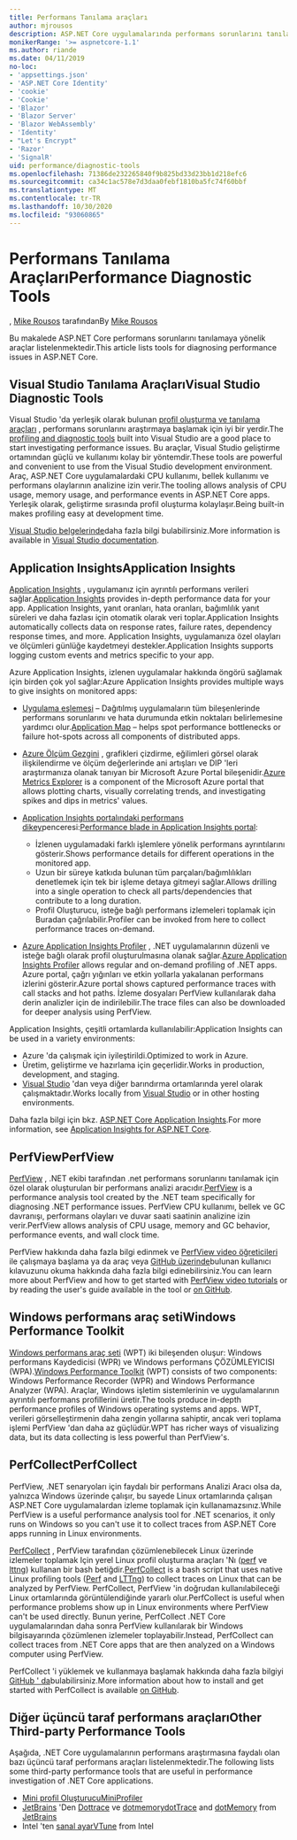 ```yaml
---
title: Performans Tanılama araçları
author: mjrousos
description: ASP.NET Core uygulamalarında performans sorunlarını tanılamaya yönelik faydalı araçlar.
monikerRange: '>= aspnetcore-1.1'
ms.author: riande
ms.date: 04/11/2019
no-loc:
- 'appsettings.json'
- 'ASP.NET Core Identity'
- 'cookie'
- 'Cookie'
- 'Blazor'
- 'Blazor Server'
- 'Blazor WebAssembly'
- 'Identity'
- "Let's Encrypt"
- 'Razor'
- 'SignalR'
uid: performance/diagnostic-tools
ms.openlocfilehash: 71386de232265840f9b825bd33d23bb1d218efc6
ms.sourcegitcommit: ca34c1ac578e7d3daa0febf1810ba5fc74f60bbf
ms.translationtype: MT
ms.contentlocale: tr-TR
ms.lasthandoff: 10/30/2020
ms.locfileid: "93060865"
---
```

# <a name="performance-diagnostic-tools"></a><span data-ttu-id="db94c-103">Performans Tanılama Araçları</span><span class="sxs-lookup"><span data-stu-id="db94c-103">Performance Diagnostic Tools</span></span>

<span data-ttu-id="db94c-104">, [Mike Rousos](https://github.com/mjrousos) tarafından</span><span class="sxs-lookup"><span data-stu-id="db94c-104">By [Mike Rousos](https://github.com/mjrousos)</span></span>

<span data-ttu-id="db94c-105">Bu makalede ASP.NET Core performans sorunlarını tanılamaya yönelik araçlar listelenmektedir.</span><span class="sxs-lookup"><span data-stu-id="db94c-105">This article lists tools for diagnosing performance issues in ASP.NET Core.</span></span>

## <a name="visual-studio-diagnostic-tools"></a><span data-ttu-id="db94c-106">Visual Studio Tanılama Araçları</span><span class="sxs-lookup"><span data-stu-id="db94c-106">Visual Studio Diagnostic Tools</span></span>

<span data-ttu-id="db94c-107">Visual Studio 'da yerleşik olarak bulunan [profil oluşturma ve tanılama araçları](/visualstudio/profiling) , performans sorunlarını araştırmaya başlamak için iyi bir yerdir.</span><span class="sxs-lookup"><span data-stu-id="db94c-107">The [profiling and diagnostic tools](/visualstudio/profiling) built into Visual Studio are a good place to start investigating performance issues.</span></span> <span data-ttu-id="db94c-108">Bu araçlar, Visual Studio geliştirme ortamından güçlü ve kullanımı kolay bir yöntemdir.</span><span class="sxs-lookup"><span data-stu-id="db94c-108">These tools are powerful and convenient to use from the Visual Studio development environment.</span></span> <span data-ttu-id="db94c-109">Araç, ASP.NET Core uygulamalardaki CPU kullanımı, bellek kullanımı ve performans olaylarının analizine izin verir.</span><span class="sxs-lookup"><span data-stu-id="db94c-109">The tooling allows analysis of CPU usage, memory usage, and performance events in ASP.NET Core apps.</span></span> <span data-ttu-id="db94c-110">Yerleşik olarak, geliştirme sırasında profil oluşturma kolaylaşır.</span><span class="sxs-lookup"><span data-stu-id="db94c-110">Being built-in makes profiling easy at development time.</span></span>

<span data-ttu-id="db94c-111">[Visual Studio belgelerinde](/visualstudio/profiling/profiling-overview)daha fazla bilgi bulabilirsiniz.</span><span class="sxs-lookup"><span data-stu-id="db94c-111">More information is available in [Visual Studio documentation](/visualstudio/profiling/profiling-overview).</span></span>

## <a name="application-insights"></a><span data-ttu-id="db94c-112">Application Insights</span><span class="sxs-lookup"><span data-stu-id="db94c-112">Application Insights</span></span>

<span data-ttu-id="db94c-113">[Application Insights](/azure/application-insights/app-insights-overview) , uygulamanız için ayrıntılı performans verileri sağlar.</span><span class="sxs-lookup"><span data-stu-id="db94c-113">[Application Insights](/azure/application-insights/app-insights-overview) provides in-depth performance data for your app.</span></span> <span data-ttu-id="db94c-114">Application Insights, yanıt oranları, hata oranları, bağımlılık yanıt süreleri ve daha fazlası için otomatik olarak veri toplar.</span><span class="sxs-lookup"><span data-stu-id="db94c-114">Application Insights automatically collects data on response rates, failure rates, dependency response times, and more.</span></span> <span data-ttu-id="db94c-115">Application Insights, uygulamanıza özel olayları ve ölçümleri günlüğe kaydetmeyi destekler.</span><span class="sxs-lookup"><span data-stu-id="db94c-115">Application Insights supports logging custom events and metrics specific to your app.</span></span>

<span data-ttu-id="db94c-116">Azure Application Insights, izlenen uygulamalar hakkında öngörü sağlamak için birden çok yol sağlar:</span><span class="sxs-lookup"><span data-stu-id="db94c-116">Azure Application Insights provides multiple ways to give insights on monitored apps:</span></span>

- <span data-ttu-id="db94c-117">[Uygulama eşlemesi](/azure/application-insights/app-insights-app-map) – Dağıtılmış uygulamaların tüm bileşenlerinde performans sorunlarını ve hata durumunda etkin noktaları belirlemesine yardımcı olur.</span><span class="sxs-lookup"><span data-stu-id="db94c-117">[Application Map](/azure/application-insights/app-insights-app-map) – helps spot performance bottlenecks or failure hot-spots across all components of distributed apps.</span></span>
- <span data-ttu-id="db94c-118">[Azure Ölçüm Gezgini](/azure/azure-monitor/platform/metrics-getting-started) , grafikleri çizdirme, eğilimleri görsel olarak ilişkilendirme ve ölçüm değerlerinde ani artışları ve DIP 'leri araştırmanıza olanak tanıyan bir Microsoft Azure Portal bileşenidir.</span><span class="sxs-lookup"><span data-stu-id="db94c-118">[Azure Metrics Explorer](/azure/azure-monitor/platform/metrics-getting-started) is a component of the Microsoft Azure portal that allows plotting charts, visually correlating trends, and investigating spikes and dips in metrics' values.</span></span>
- <span data-ttu-id="db94c-119">[Application Insights portalındaki performans dikey](/azure/application-insights/app-insights-tutorial-performance)penceresi:</span><span class="sxs-lookup"><span data-stu-id="db94c-119">[Performance blade in Application Insights portal](/azure/application-insights/app-insights-tutorial-performance):</span></span>

  - <span data-ttu-id="db94c-120">İzlenen uygulamadaki farklı işlemlere yönelik performans ayrıntılarını gösterir.</span><span class="sxs-lookup"><span data-stu-id="db94c-120">Shows performance details for different operations in the monitored app.</span></span>
  - <span data-ttu-id="db94c-121">Uzun bir süreye katkıda bulunan tüm parçaları/bağımlılıkları denetlemek için tek bir işleme detaya gitmeyi sağlar.</span><span class="sxs-lookup"><span data-stu-id="db94c-121">Allows drilling into a single operation to check all parts/dependencies that contribute to a long duration.</span></span>
  - <span data-ttu-id="db94c-122">Profil Oluşturucu, isteğe bağlı performans izlemeleri toplamak için Buradan çağrılabilir.</span><span class="sxs-lookup"><span data-stu-id="db94c-122">Profiler can be invoked from here to collect performance traces on-demand.</span></span>

- <span data-ttu-id="db94c-123">[Azure Application Insights Profiler](/azure/azure-monitor/app/profiler) , .NET uygulamalarının düzenli ve isteğe bağlı olarak profil oluşturulmasına olanak sağlar.</span><span class="sxs-lookup"><span data-stu-id="db94c-123">[Azure Application Insights Profiler](/azure/azure-monitor/app/profiler) allows regular and on-demand profiling of .NET apps.</span></span>  <span data-ttu-id="db94c-124">Azure portal, çağrı yığınları ve etkin yollarla yakalanan performans izlerini gösterir.</span><span class="sxs-lookup"><span data-stu-id="db94c-124">Azure portal shows captured performance traces with call stacks and hot paths.</span></span> <span data-ttu-id="db94c-125">İzleme dosyaları PerfView kullanılarak daha derin analizler için de indirilebilir.</span><span class="sxs-lookup"><span data-stu-id="db94c-125">The trace files can also be downloaded for deeper analysis using PerfView.</span></span>

<span data-ttu-id="db94c-126">Application Insights, çeşitli ortamlarda kullanılabilir:</span><span class="sxs-lookup"><span data-stu-id="db94c-126">Application Insights can be used in a variety environments:</span></span>

- <span data-ttu-id="db94c-127">Azure 'da çalışmak için iyileştirildi.</span><span class="sxs-lookup"><span data-stu-id="db94c-127">Optimized to work in Azure.</span></span>
- <span data-ttu-id="db94c-128">Üretim, geliştirme ve hazırlama için geçerlidir.</span><span class="sxs-lookup"><span data-stu-id="db94c-128">Works in production, development, and staging.</span></span>
- <span data-ttu-id="db94c-129">[Visual Studio](/azure/application-insights/app-insights-visual-studio) 'dan veya diğer barındırma ortamlarında yerel olarak çalışmaktadır.</span><span class="sxs-lookup"><span data-stu-id="db94c-129">Works locally from [Visual Studio](/azure/application-insights/app-insights-visual-studio) or in other hosting environments.</span></span>

<span data-ttu-id="db94c-130">Daha fazla bilgi için bkz. [ASP.NET Core Application Insights](/azure/application-insights/app-insights-asp-net-core).</span><span class="sxs-lookup"><span data-stu-id="db94c-130">For more information, see [Application Insights for ASP.NET Core](/azure/application-insights/app-insights-asp-net-core).</span></span>

## <a name="perfview"></a><span data-ttu-id="db94c-131">PerfView</span><span class="sxs-lookup"><span data-stu-id="db94c-131">PerfView</span></span>

<span data-ttu-id="db94c-132">[PerfView](https://github.com/Microsoft/perfview) , .NET ekibi tarafından .net performans sorunlarını tanılamak için özel olarak oluşturulan bir performans analizi aracıdır.</span><span class="sxs-lookup"><span data-stu-id="db94c-132">[PerfView](https://github.com/Microsoft/perfview) is a performance analysis tool created by the .NET team specifically for diagnosing .NET performance issues.</span></span> <span data-ttu-id="db94c-133">PerfView CPU kullanımı, bellek ve GC davranışı, performans olayları ve duvar saati saatinin analizine izin verir.</span><span class="sxs-lookup"><span data-stu-id="db94c-133">PerfView allows analysis of CPU usage, memory and GC behavior, performance events, and wall clock time.</span></span>

<span data-ttu-id="db94c-134">PerfView hakkında daha fazla bilgi edinmek ve [PerfView video öğreticileri](https://channel9.msdn.com/Series/PerfView-Tutorial) ile çalışmaya başlama ya da araç veya [GitHub üzerinde](https://github.com/Microsoft/perfview)bulunan kullanıcı kılavuzunu okuma hakkında daha fazla bilgi edinebilirsiniz.</span><span class="sxs-lookup"><span data-stu-id="db94c-134">You can learn more about PerfView and how to get started with [PerfView video tutorials](https://channel9.msdn.com/Series/PerfView-Tutorial) or by reading the user's guide available in the tool or [on GitHub](https://github.com/Microsoft/perfview).</span></span>

## <a name="windows-performance-toolkit"></a><span data-ttu-id="db94c-135">Windows performans araç seti</span><span class="sxs-lookup"><span data-stu-id="db94c-135">Windows Performance Toolkit</span></span>

<span data-ttu-id="db94c-136">[Windows performans araç seti](/windows-hardware/test/wpt/) (WPT) iki bileşenden oluşur: Windows performans Kaydedicisi (WPR) ve Windows performans ÇÖZÜMLEYICISI (WPA).</span><span class="sxs-lookup"><span data-stu-id="db94c-136">[Windows Performance Toolkit](/windows-hardware/test/wpt/) (WPT) consists of two components: Windows Performance Recorder (WPR) and Windows Performance Analyzer (WPA).</span></span> <span data-ttu-id="db94c-137">Araçlar, Windows işletim sistemlerinin ve uygulamalarının ayrıntılı performans profillerini üretir.</span><span class="sxs-lookup"><span data-stu-id="db94c-137">The tools produce in-depth performance profiles of Windows operating systems and apps.</span></span> <span data-ttu-id="db94c-138">WPT, verileri görselleştirmenin daha zengin yollarına sahiptir, ancak veri toplama işlemi PerfView 'dan daha az güçlüdür.</span><span class="sxs-lookup"><span data-stu-id="db94c-138">WPT has richer ways of visualizing data, but its data collecting is less powerful than PerfView's.</span></span>

## <a name="perfcollect"></a><span data-ttu-id="db94c-139">PerfCollect</span><span class="sxs-lookup"><span data-stu-id="db94c-139">PerfCollect</span></span>

<span data-ttu-id="db94c-140">PerfView, .NET senaryoları için faydalı bir performans Analizi Aracı olsa da, yalnızca Windows üzerinde çalışır, bu sayede Linux ortamlarında çalışan ASP.NET Core uygulamalardan izleme toplamak için kullanamazsınız.</span><span class="sxs-lookup"><span data-stu-id="db94c-140">While PerfView is a useful performance analysis tool for .NET scenarios, it only runs on Windows so you can't use it to collect traces from ASP.NET Core apps running in Linux environments.</span></span>

<span data-ttu-id="db94c-141">[PerfCollect](https://github.com/dotnet/coreclr/blob/master/Documentation/project-docs/linux-performance-tracing.md) , PerfView tarafından çözümlenebilecek Linux üzerinde izlemeler toplamak Için yerel Linux profil oluşturma araçları 'Nı ([perf](https://perf.wiki.kernel.org/index.php/Main_Page) ve [lttng](https://lttng.org/)) kullanan bir bash betiğdir.</span><span class="sxs-lookup"><span data-stu-id="db94c-141">[PerfCollect](https://github.com/dotnet/coreclr/blob/master/Documentation/project-docs/linux-performance-tracing.md) is a bash script that uses native Linux profiling tools ([Perf](https://perf.wiki.kernel.org/index.php/Main_Page) and [LTTng](https://lttng.org/)) to collect traces on Linux that can be analyzed by PerfView.</span></span> <span data-ttu-id="db94c-142">PerfCollect, PerfView 'in doğrudan kullanılabileceği Linux ortamlarında görüntülendiğinde yararlı olur.</span><span class="sxs-lookup"><span data-stu-id="db94c-142">PerfCollect is useful when performance problems show up in Linux environments where PerfView can't be used directly.</span></span> <span data-ttu-id="db94c-143">Bunun yerine, PerfCollect .NET Core uygulamalarından daha sonra PerfView kullanılarak bir Windows bilgisayarında çözümlenen izlemeler toplayabilir.</span><span class="sxs-lookup"><span data-stu-id="db94c-143">Instead, PerfCollect can collect traces from .NET Core apps that are then analyzed on a Windows computer using PerfView.</span></span>

<span data-ttu-id="db94c-144">PerfCollect 'i yüklemek ve kullanmaya başlamak hakkında daha fazla bilgiyi [GitHub ' da](https://github.com/dotnet/coreclr/blob/master/Documentation/project-docs/linux-performance-tracing.md)bulabilirsiniz.</span><span class="sxs-lookup"><span data-stu-id="db94c-144">More information about how to install and get started with PerfCollect is available [on GitHub](https://github.com/dotnet/coreclr/blob/master/Documentation/project-docs/linux-performance-tracing.md).</span></span>

## <a name="other-third-party-performance-tools"></a><span data-ttu-id="db94c-145">Diğer üçüncü taraf performans araçları</span><span class="sxs-lookup"><span data-stu-id="db94c-145">Other Third-party Performance Tools</span></span>

<span data-ttu-id="db94c-146">Aşağıda, .NET Core uygulamalarının performans araştırmasına faydalı olan bazı üçüncü taraf performans araçları listelenmektedir.</span><span class="sxs-lookup"><span data-stu-id="db94c-146">The following lists some third-party performance tools that are useful in performance investigation of .NET Core applications.</span></span>

- [<span data-ttu-id="db94c-147">Mini profil Oluşturucu</span><span class="sxs-lookup"><span data-stu-id="db94c-147">MiniProfiler</span></span>](https://miniprofiler.com/)
- <span data-ttu-id="db94c-148">[JetBrains](https://www.jetbrains.com/) 'Den [Dottrace](https://www.jetbrains.com/profiler/) ve [dotmemory](https://www.jetbrains.com/dotmemory/)</span><span class="sxs-lookup"><span data-stu-id="db94c-148">[dotTrace](https://www.jetbrains.com/profiler/) and [dotMemory](https://www.jetbrains.com/dotmemory/) from [JetBrains](https://www.jetbrains.com/)</span></span>
- <span data-ttu-id="db94c-149">Intel 'ten [sanal ayar](https://software.intel.com/content/www/us/en/develop/tools/vtune-profiler.html)</span><span class="sxs-lookup"><span data-stu-id="db94c-149">[VTune](https://software.intel.com/content/www/us/en/develop/tools/vtune-profiler.html) from Intel</span></span>
